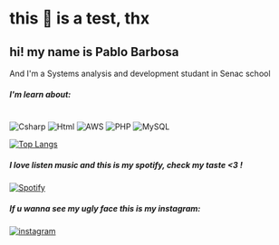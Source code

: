 ﻿# **this 💩 is a test, thx**

## hi! my name is Pablo Barbosa 
And I'm a Systems analysis and development studant in Senac school


##### **I'm learn about:** 
<div style="display: inline_block"><br/>
    <img aling="center" alt="Csharp" src="https://img.shields.io/badge/C%23-239120?style=for-the-badge&logo=csharp&logoColor=white"/>
     <img aling="center" alt="Html" src="https://img.shields.io/badge/HTML5-E34F26?style=for-the-badge&logo=html5&logoColor=white"/>
     <img aling="center" alt="AWS" src="https://img.shields.io/badge/Amazon_AWS-FF9900?style=for-the-badge&logo=amazonaws&logoColor=white"/>
      <img aling="center" alt="PHP" src="https://img.shields.io/badge/PHP-777BB4?style=for-the-badge&logo=php&logoColor=white"/>
     <img aling="center" alt="MySQL" src="https://img.shields.io/badge/MySQL-005C84?style=for-the-badge&logo=mysql&logoColor=white"/>
     
</div>

[![Top Langs](https://github-readme-stats-git-masterrstaa-rickstaa.vercel.app/api/top-langs/?username=pr0c3r&theme=dracula)](https://github.com/anuraghazra/github-readme-stats)

##### I love listen music and this is my spotify, check my taste <3 !
[![Spotify](https://img.shields.io/badge/Spotify-1ED760?&style=for-the-badge&logo=spotify&logoColor=white)](https://open.spotify.com/user/169qnkmvic8eor3k9ttmuli10?si=8b3e0aa4a3db46c5)

##### If u wanna see my ugly face this is my instagram:  
[![instagram](https://img.shields.io/badge/Instagram-E4405F?style=for-the-badge&logo=instagram&logoColor=white)](https://www.instagram.com/pr0c3r/)


